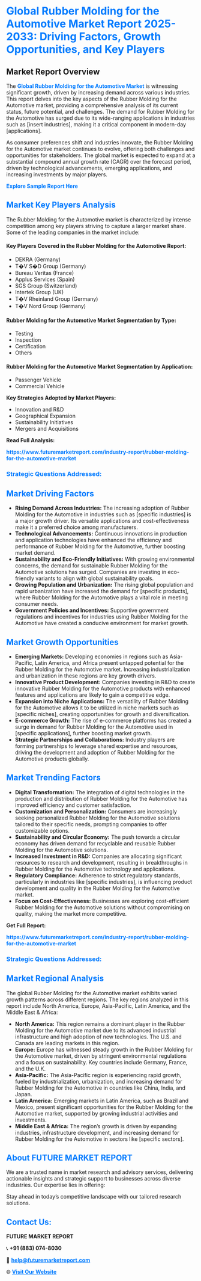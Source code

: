 <h1 style="color: #007BFF;">Global Rubber Molding for the Automotive Market Report 2025-2033: Driving Factors, Growth Opportunities, and Key Players</h1>

<section id="overview">
<h2>Market Report Overview</h2>
<p>The <a href="https://www.futuremarketreport.com/industry-report/rubber-molding-for-the-automotive-market" style="color: #007BFF; text-decoration: none;"><strong>Global Rubber Molding for the Automotive Market</strong></a> is witnessing significant growth, driven by increasing demand across various industries. This report delves into the key aspects of the Rubber Molding for the Automotive market, providing a comprehensive analysis of its current status, future potential, and challenges. The demand for Rubber Molding for the Automotive has surged due to its wide-ranging applications in industries such as [insert industries], making it a critical component in modern-day [applications].</p>
<p>As consumer preferences shift and industries innovate, the Rubber Molding for the Automotive market continues to evolve, offering both challenges and opportunities for stakeholders. The global market is expected to expand at a substantial compound annual growth rate (CAGR) over the forecast period, driven by technological advancements, emerging applications, and increasing investments by major players.</p>
</section>

<section id="overview">
<p><a href="https://www.futuremarketreport.com/request-sample/reportId=37311" style="color: #007BFF; text-decoration: none;"><strong>Explore Sample Report Here</strong></a></p>
</section>

<section id="key-players">
<h2 style="color: #007BFF;">Market Key Players Analysis</h2>
<p>The Rubber Molding for the Automotive market is characterized by intense competition among key players striving to capture a larger market share. Some of the leading companies in the market include:</p>
<h4>Key Players Covered in the Rubber Molding for the Automotive Report:</h4>
<ul><li>DEKRA (Germany)</li><li>T�V S�D Group (Germany)</li><li>Bureau Veritas (France)</li><li>Applus Services (Spain)</li><li>SGS Group (Switzerland)</li><li>Intertek Group (UK)</li><li>T�V Rheinland Group (Germany)</li><li>T�V Nord Group (Germany)</li></ul>
<h4>Rubber Molding for the Automotive Market Segmentation by Type:</h4>
<ul><li>Testing</li><li>Inspection</li><li>Certification</li><li>Others</li></ul>

<h4>Rubber Molding for the Automotive Market Segmentation by Application:</h4>
<ul><li>Passenger Vehicle</li><li>Commercial Vehicle</li></ul>
<p><strong>Key Strategies Adopted by Market Players:</strong></p>
<ul>
<li>Innovation and R&D</li>
<li>Geographical Expansion</li>
<li>Sustainability Initiatives</li>
<li>Mergers and Acquisitions</li>
</ul>
</section>

<section>
<p><strong>Read Full Analysis: </strong></p><a href="https://www.futuremarketreport.com/industry-report/rubber-molding-for-the-automotive-market" style="color: #007BFF; text-decoration: none;"><strong>https://www.futuremarketreport.com/industry-report/rubber-molding-for-the-automotive-market</strong></a>
<h3 style="color: #007BFF;">Strategic Questions Addressed:</h3>
</section>

<section id="driving-factors">
<h2 style="color: #007BFF;">Market Driving Factors</h2>
<ul>
<li><strong>Rising Demand Across Industries:</strong> The increasing adoption of Rubber Molding for the Automotive in industries such as [specific industries] is a major growth driver. Its versatile applications and cost-effectiveness make it a preferred choice among manufacturers.</li>
<li><strong>Technological Advancements:</strong> Continuous innovations in production and application technologies have enhanced the efficiency and performance of Rubber Molding for the Automotive, further boosting market demand.</li>
<li><strong>Sustainability and Eco-Friendly Initiatives:</strong> With growing environmental concerns, the demand for sustainable Rubber Molding for the Automotive solutions has surged. Companies are investing in eco-friendly variants to align with global sustainability goals.</li>
<li><strong>Growing Population and Urbanization:</strong> The rising global population and rapid urbanization have increased the demand for [specific products], where Rubber Molding for the Automotive plays a vital role in meeting consumer needs.</li>
<li><strong>Government Policies and Incentives:</strong> Supportive government regulations and incentives for industries using Rubber Molding for the Automotive have created a conducive environment for market growth.</li>
</ul>
</section>

<section id="growth-opportunities">
<h2 style="color: #007BFF;">Market Growth Opportunities</h2>
<ul>
<li><strong>Emerging Markets:</strong> Developing economies in regions such as Asia-Pacific, Latin America, and Africa present untapped potential for the Rubber Molding for the Automotive market. Increasing industrialization and urbanization in these regions are key growth drivers.</li>
<li><strong>Innovative Product Development:</strong> Companies investing in R&D to create innovative Rubber Molding for the Automotive products with enhanced features and applications are likely to gain a competitive edge.</li>
<li><strong>Expansion into Niche Applications:</strong> The versatility of Rubber Molding for the Automotive allows it to be utilized in niche markets such as [specific niches], creating opportunities for growth and diversification.</li>
<li><strong>E-commerce Growth:</strong> The rise of e-commerce platforms has created a surge in demand for Rubber Molding for the Automotive used in [specific applications], further boosting market growth.</li>
<li><strong>Strategic Partnerships and Collaborations:</strong> Industry players are forming partnerships to leverage shared expertise and resources, driving the development and adoption of Rubber Molding for the Automotive products globally.</li>
</ul>
</section>

<section id="trending-factors">
<h2 style="color: #007BFF;">Market Trending Factors</h2>
<ul>
<li><strong>Digital Transformation:</strong> The integration of digital technologies in the production and distribution of Rubber Molding for the Automotive has improved efficiency and customer satisfaction.</li>
<li><strong>Customization and Personalization:</strong> Consumers are increasingly seeking personalized Rubber Molding for the Automotive solutions tailored to their specific needs, prompting companies to offer customizable options.</li>
<li><strong>Sustainability and Circular Economy:</strong> The push towards a circular economy has driven demand for recyclable and reusable Rubber Molding for the Automotive solutions.</li>
<li><strong>Increased Investment in R&D:</strong> Companies are allocating significant resources to research and development, resulting in breakthroughs in Rubber Molding for the Automotive technology and applications.</li>
<li><strong>Regulatory Compliance:</strong> Adherence to strict regulatory standards, particularly in industries like [specific industries], is influencing product development and quality in the Rubber Molding for the Automotive market.</li>
<li><strong>Focus on Cost-Effectiveness:</strong> Businesses are exploring cost-efficient Rubber Molding for the Automotive solutions without compromising on quality, making the market more competitive.</li>
</ul>
</section>

<section>
<p><strong>Get Full Report: </strong></p><a href="https://www.futuremarketreport.com/industry-report/rubber-molding-for-the-automotive-market" style="color: #007BFF; text-decoration: none;"><strong>https://www.futuremarketreport.com/industry-report/rubber-molding-for-the-automotive-market</strong></a>
<h3 style="color: #007BFF;">Strategic Questions Addressed:</h3>
</section>


<section id="regional-analysis">
<h2 style="color: #007BFF;">Market Regional Analysis</h2>
<p>The global Rubber Molding for the Automotive market exhibits varied growth patterns across different regions. The key regions analyzed in this report include North America, Europe, Asia-Pacific, Latin America, and the Middle East & Africa:</p>
<ul>
<li><strong>North America:</strong> This region remains a dominant player in the Rubber Molding for the Automotive market due to its advanced industrial infrastructure and high adoption of new technologies. The U.S. and Canada are leading markets in this region.</li>
<li><strong>Europe:</strong> Europe has witnessed steady growth in the Rubber Molding for the Automotive market, driven by stringent environmental regulations and a focus on sustainability. Key countries include Germany, France, and the U.K.</li>
<li><strong>Asia-Pacific:</strong> The Asia-Pacific region is experiencing rapid growth, fueled by industrialization, urbanization, and increasing demand for Rubber Molding for the Automotive in countries like China, India, and Japan.</li>
<li><strong>Latin America:</strong> Emerging markets in Latin America, such as Brazil and Mexico, present significant opportunities for the Rubber Molding for the Automotive market, supported by growing industrial activities and investments.</li>
<li><strong>Middle East & Africa:</strong> The region’s growth is driven by expanding industries, infrastructure development, and increasing demand for Rubber Molding for the Automotive in sectors like [specific sectors].</li>
</ul>
</section>

<footer>
<h2 style="color: #007BFF;">About FUTURE MARKET REPORT</h2>
<p>We are a trusted name in market research and advisory services, delivering actionable insights and strategic support to businesses across diverse industries. Our expertise lies in offering:</p>

<p>Stay ahead in today’s competitive landscape with our tailored research solutions.</p>

<h2 style="color: #007BFF;">Contact Us:</h2>
<p><strong>FUTURE MARKET REPORT</strong></p>
<p>📞 <strong>+91 (883) 074-8030</strong></p>
<p>📧 <strong><a href="mailto:help@futuremarketreport.com" style="color: #007BFF;">help@futuremarketreport.com</a></strong></p>
<p>🌐 <strong><a href="https://www.futuremarketreport.com/" style="color: #007BFF;">Visit Our Website</a></strong></p>
</footer>